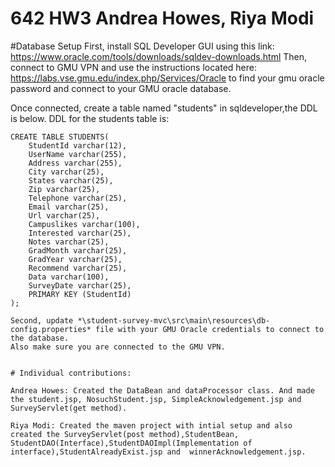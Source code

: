 # 642 HW3 Andrea Howes, Riya Modi

#Database Setup
First, install SQL Developer GUI using this link: https://www.oracle.com/tools/downloads/sqldev-downloads.html
Then, connect to GMU VPN and use the instructions located here: https://labs.vse.gmu.edu/index.php/Services/Oracle
to find your gmu oracle password and connect to your GMU oracle database.

Once connected, create a table named "students" in sqldeveloper,the DDL is below.
DDL for the students table is:
```
CREATE TABLE STUDENTS(
	StudentId varchar(12),
	UserName varchar(255),
	Address varchar(255),
	City varchar(25),
	States varchar(25),
	Zip varchar(25),
	Telephone varchar(25),
	Email varchar(25),
	Url varchar(25),
	Campuslikes varchar(100),
	Interested varchar(25),
	Notes varchar(25),
	GradMonth varchar(25),
	GradYear varchar(25),
	Recommend varchar(25),
	Data varchar(100),
	SurveyDate varchar(25),
	PRIMARY KEY (StudentId)
);

Second, update *\student-survey-mvc\src\main\resources\db-config.properties* file with your GMU Oracle credentials to connect to the database.
Also make sure you are connected to the GMU VPN.


# Individual contributions:

Andrea Howes: Created the DataBean and dataProcessor class. And made the student.jsp, NosuchStudent.jsp, SimpleAcknowledgement.jsp and SurveyServlet(get method). 

Riya Modi: Created the maven project with intial setup and also created the SurveyServlet(post method),StudentBean, StudentDAO(Interface),StudentDAOImpl(Implementation of interface),StudentAlreadyExist.jsp and  winnerAcknowledgement.jsp.



